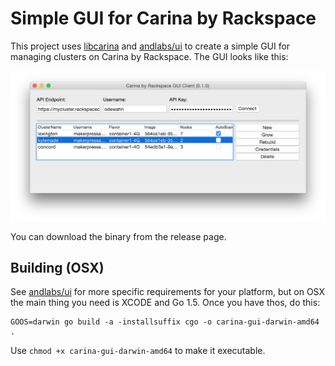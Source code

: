 # Simple GUI for Carina by Rackspace

This project uses [libcarina](https://godoc.org/github.com/rackerlabs/libcarina) and [andlabs/ui](https://github.com/andlabs/ui) to create a simple GUI for managing clusters on Carina by Rackspace.  The GUI looks like this:

![carina gui](ui.png)

You can download the binary from the release page.

## Building (OSX)

See [andlabs/ui](https://github.com/andlabs/ui) for more specific requirements for your platform, but on OSX the main thing you need is XCODE and Go 1.5.  Once you have thos, do this:

```
GOOS=darwin go build -a -installsuffix cgo -o carina-gui-darwin-amd64 .
```

Use `chmod +x carina-gui-darwin-amd64` to make it executable.

